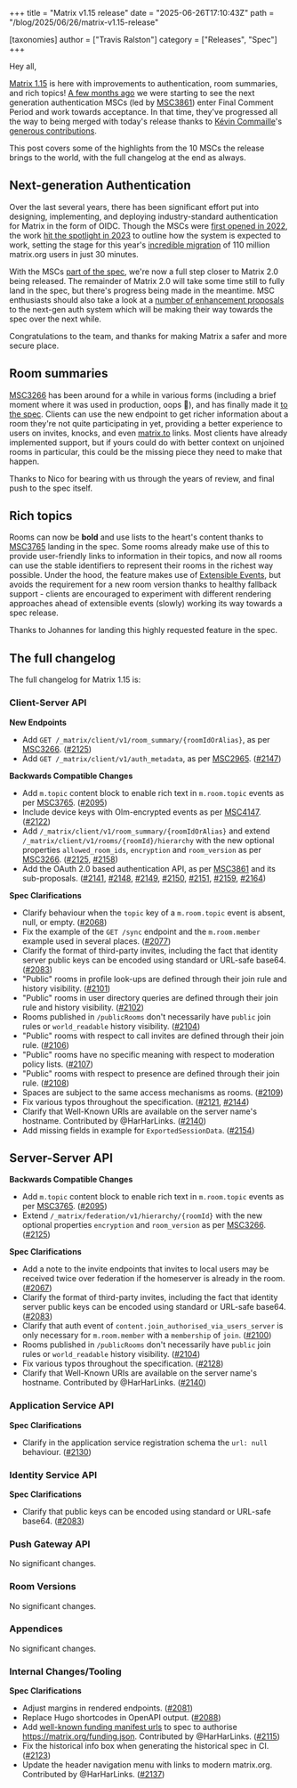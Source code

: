 +++
title = "Matrix v1.15 release"
date = "2025-06-26T17:10:43Z"
path = "/blog/2025/06/26/matrix-v1.15-release"

[taxonomies]
author = ["Travis Ralston"]
category = ["Releases", "Spec"]
+++


Hey all,

[Matrix 1.15](https://spec.matrix.org/v1.15/) is here with improvements to authentication, room summaries, and rich topics! [A few months ago](/blog/2025/03/27/matrix-v1.14-release/) we were starting to see the next generation authentication MSCs (led by [MSC3861](https://github.com/matrix-org/matrix-spec-proposals/pull/3861)) enter Final Comment Period and work towards acceptance. In that time, they've progressed all the way to being merged with today's release thanks to [Kévin Commaille](https://github.com/zecakeh)'s [generous contributions](https://github.com/matrix-org/matrix-spec/issues?q=sort%3Aupdated-desc%20is%3Apr%20state%3Aclosed%20author%3Azecakeh).

This post covers some of the highlights from the 10 MSCs the release brings to the world, with the full changelog at the end as always.

<!-- more -->

## Next-generation Authentication

Over the last several years, there has been significant effort put into designing, implementing, and deploying industry-standard authentication for Matrix in the form of OIDC. Though the MSCs were [first opened in 2022](https://github.com/matrix-org/matrix-spec-proposals/pull/3861), the work [hit the spotlight in 2023](/blog/2023/09/better-auth/) to outline how the system is expected to work, setting the stage for this year's [incredible migration](/blog/2025/04/morg-now-running-mas/) of 110 million matrix.org users in just 30 minutes.

With the MSCs [part of the spec](https://spec.matrix.org/v1.15/client-server-api/#client-authentication), we're now a full step closer to Matrix 2.0 being released. The remainder of Matrix 2.0 will take some time still to fully land in the spec, but there's progress being made in the meantime. MSC enthusiasts should also take a look at a [number of enhancement proposals](/blog/2025/04/morg-now-running-mas/#moving-forward) to the next-gen auth system which will be making their way towards the spec over the next while.

Congratulations to the team, and thanks for making Matrix a safer and more secure place.


## Room summaries

[MSC3266](https://github.com/matrix-org/matrix-spec-proposals/pull/3266) has been around for a while in various forms (including a brief moment where it was used in production, oops 🙈), and has finally made it [to the spec](https://spec.matrix.org/v1.15/client-server-api/#room-summaries). Clients can use the new endpoint to get richer information about a room they're not quite participating in yet, providing a better experience to users on invites, knocks, and even [matrix.to](https://matrix.to) links. Most clients have already implemented support, but if yours could do with better context on unjoined rooms in particular, this could be the missing piece they need to make that happen.

Thanks to Nico for bearing with us through the years of review, and final push to the spec itself.


## Rich topics

Rooms can now be **bold** and use lists to the heart's content thanks to [MSC3765](https://github.com/matrix-org/matrix-spec-proposals/pull/3765) landing in the spec. Some rooms already make use of this to provide user-friendly links to information in their topics, and now all rooms can use the stable identifiers to represent their rooms in the richest way possible. Under the hood, the feature makes use of [Extensible Events](https://github.com/matrix-org/matrix-spec-proposals/blob/main/proposals/1767-extensible-events.md), but avoids the requirement for a new room version thanks to healthy fallback support - clients are encouraged to experiment with different rendering approaches ahead of extensible events (slowly) working its way towards a spec release.

Thanks to Johannes for landing this highly requested feature in the spec.


## The full changelog

The full changelog for Matrix 1.15 is:

### Client-Server API

**New Endpoints**

- Add `GET /_matrix/client/v1/room_summary/{roomIdOrAlias}`, as per [MSC3266](https://github.com/matrix-org/matrix-spec-proposals/pull/3266). ([#2125](https://github.com/matrix-org/matrix-spec/issues/2125))
- Add `GET /_matrix/client/v1/auth_metadata`, as per [MSC2965](https://github.com/matrix-org/matrix-spec-proposals/pull/2965). ([#2147](https://github.com/matrix-org/matrix-spec/issues/2147))

**Backwards Compatible Changes**

- Add `m.topic` content block to enable rich text in `m.room.topic` events as per [MSC3765](https://github.com/matrix-org/matrix-spec-proposals/pull/3765). ([#2095](https://github.com/matrix-org/matrix-spec/issues/2095))
- Include device keys with Olm-encrypted events as per [MSC4147](https://github.com/matrix-org/matrix-spec-proposals/pull/4147). ([#2122](https://github.com/matrix-org/matrix-spec/issues/2122))
- Add `/_matrix/client/v1/room_summary/{roomIdOrAlias}` and extend `/_matrix/client/v1/rooms/{roomId}/hierarchy` with the new optional properties `allowed_room_ids`, `encryption` and `room_version` as per [MSC3266](https://github.com/matrix-org/matrix-spec-proposals/pull/3266). ([#2125](https://github.com/matrix-org/matrix-spec/issues/2125), [#2158](https://github.com/matrix-org/matrix-spec/issues/2158))
- Add the OAuth 2.0 based authentication API, as per [MSC3861](https://github.com/matrix-org/matrix-spec-proposals/pull/3861) and its sub-proposals. ([#2141](https://github.com/matrix-org/matrix-spec/issues/2141), [#2148](https://github.com/matrix-org/matrix-spec/issues/2148), [#2149](https://github.com/matrix-org/matrix-spec/issues/2149), [#2150](https://github.com/matrix-org/matrix-spec/issues/2150), [#2151](https://github.com/matrix-org/matrix-spec/issues/2151), [#2159](https://github.com/matrix-org/matrix-spec/issues/2159), [#2164](https://github.com/matrix-org/matrix-spec/issues/2164))

**Spec Clarifications**

- Clarify behaviour when the `topic` key of a `m.room.topic` event is absent, null, or empty. ([#2068](https://github.com/matrix-org/matrix-spec/issues/2068))
- Fix the example of the `GET /sync` endpoint and the `m.room.member` example used in several places. ([#2077](https://github.com/matrix-org/matrix-spec/issues/2077))
- Clarify the format of third-party invites, including the fact that identity server public keys can be encoded using standard or URL-safe base64. ([#2083](https://github.com/matrix-org/matrix-spec/issues/2083))
- "Public" rooms in profile look-ups are defined through their join rule and history visibility. ([#2101](https://github.com/matrix-org/matrix-spec/issues/2101))
- "Public" rooms in user directory queries are defined through their join rule and history visibility. ([#2102](https://github.com/matrix-org/matrix-spec/issues/2102))
- Rooms published in `/publicRooms` don't necessarily have `public` join rules or `world_readable` history visibility. ([#2104](https://github.com/matrix-org/matrix-spec/issues/2104))
- "Public" rooms with respect to call invites are defined through their join rule. ([#2106](https://github.com/matrix-org/matrix-spec/issues/2106))
- "Public" rooms have no specific meaning with respect to moderation policy lists. ([#2107](https://github.com/matrix-org/matrix-spec/issues/2107))
- "Public" rooms with respect to presence are defined through their join rule. ([#2108](https://github.com/matrix-org/matrix-spec/issues/2108))
- Spaces are subject to the same access mechanisms as rooms. ([#2109](https://github.com/matrix-org/matrix-spec/issues/2109))
- Fix various typos throughout the specification. ([#2121](https://github.com/matrix-org/matrix-spec/issues/2121), [#2144](https://github.com/matrix-org/matrix-spec/issues/2144))
- Clarify that Well-Known URIs are available on the server name's hostname. Contributed by @HarHarLinks. ([#2140](https://github.com/matrix-org/matrix-spec/issues/2140))
- Add missing fields in example for `ExportedSessionData`. ([#2154](https://github.com/matrix-org/matrix-spec/issues/2154))


## Server-Server API

**Backwards Compatible Changes**

- Add `m.topic` content block to enable rich text in `m.room.topic` events as per [MSC3765](https://github.com/matrix-org/matrix-spec-proposals/pull/3765). ([#2095](https://github.com/matrix-org/matrix-spec/issues/2095))
- Extend `/_matrix/federation/v1/hierarchy/{roomId}` with the new optional properties `encryption` and `room_version` as per [MSC3266](https://github.com/matrix-org/matrix-spec-proposals/pull/3266). ([#2125](https://github.com/matrix-org/matrix-spec/issues/2125))

**Spec Clarifications**

- Add a note to the invite endpoints that invites to local users may be received twice over federation if the homeserver is already in the room. ([#2067](https://github.com/matrix-org/matrix-spec/issues/2067))
- Clarify the format of third-party invites, including the fact that identity server public keys can be encoded using standard or URL-safe base64. ([#2083](https://github.com/matrix-org/matrix-spec/issues/2083))
- Clarify that auth event of `content.join_authorised_via_users_server` is only necessary for `m.room.member` with a `membership` of `join`. ([#2100](https://github.com/matrix-org/matrix-spec/issues/2100))
- Rooms published in `/publicRooms` don't necessarily have `public` join rules or `world_readable` history visibility. ([#2104](https://github.com/matrix-org/matrix-spec/issues/2104))
- Fix various typos throughout the specification. ([#2128](https://github.com/matrix-org/matrix-spec/issues/2128))
- Clarify that Well-Known URIs are available on the server name's hostname. Contributed by @HarHarLinks. ([#2140](https://github.com/matrix-org/matrix-spec/issues/2140))


### Application Service API

**Spec Clarifications**

- Clarify in the application service registration schema the `url: null` behaviour. ([#2130](https://github.com/matrix-org/matrix-spec/issues/2130))


### Identity Service API

**Spec Clarifications**

- Clarify that public keys can be encoded using standard or URL-safe base64. ([#2083](https://github.com/matrix-org/matrix-spec/issues/2083))


### Push Gateway API

No significant changes.


### Room Versions

No significant changes.


### Appendices

No significant changes.


### Internal Changes/Tooling

**Spec Clarifications**

- Adjust margins in rendered endpoints. ([#2081](https://github.com/matrix-org/matrix-spec/issues/2081))
- Replace Hugo shortcodes in OpenAPI output. ([#2088](https://github.com/matrix-org/matrix-spec/issues/2088))
- Add [well-known funding manifest urls](https://floss.fund/funding-manifest/) to spec to authorise https://matrix.org/funding.json. Contributed by @HarHarLinks. ([#2115](https://github.com/matrix-org/matrix-spec/issues/2115))
- Fix the historical info box when generating the historical spec in CI. ([#2123](https://github.com/matrix-org/matrix-spec/issues/2123))
- Update the header navigation menu with links to modern matrix.org. Contributed by @HarHarLinks. ([#2137](https://github.com/matrix-org/matrix-spec/issues/2137))

